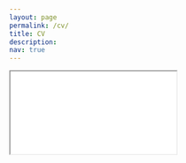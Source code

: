 ```yaml
---
layout: page
permalink: /cv/
title: CV
description:
nav: true
---
```


<iframe class="CV" src="/assets/pdf/Javier_CV3.pdf">

</iframe>
